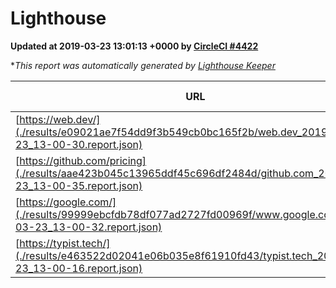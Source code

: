 
# Lighthouse

**Updated at 2019-03-23 13:01:13 +0000 by [CircleCI #4422](https://circleci.com/gh/ItinerisLtd/lighthouse-keeper-example/4422)**

**This report was automatically generated by [Lighthouse Keeper](https://github.com/itinerisltd/lighthouse-keeper)*

| URL | Performance | Accessibility | Best Practices | SEO | PWA | Updated At |
| --- | --- | --- | --- | --- | --- | --- |
| [https://web.dev/](./results/e09021ae7f54dd9f3b549cb0bc165f2b/web.dev_2019-03-23_13-00-30.report.json) | 0.91 | 0.93 | 0.93 | 0.96 | 1 | 2019-03-23T13:00:30.445Z |
| [https://github.com/pricing](./results/aae423b045c13965ddf45c696df2484d/github.com_2019-03-23_13-00-35.report.json) | 0.87 | 0.89 | 0.93 | 0.9 | 0.58 | 2019-03-23T13:00:35.076Z |
| [https://google.com/](./results/99999ebcfdb78df077ad2727fd00969f/www.google.com_2019-03-23_13-00-32.report.json) | 0.94 | 0.71 | 0.93 | 0.82 | 0.58 | 2019-03-23T13:00:32.617Z |
| [https://typist.tech/](./results/e463522d02041e06b035e8f61910fd43/typist.tech_2019-03-23_13-00-16.report.json) | 1 |  |  |  |  | 2019-03-23T13:00:16.146Z |
